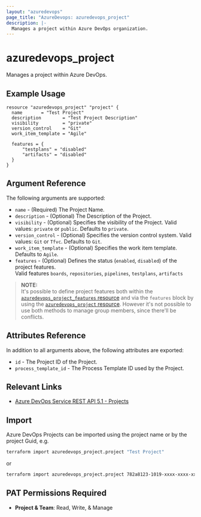 ```yaml
---
layout: "azuredevops"
page_title: "AzureDevops: azuredevops_project"
description: |-
  Manages a project within Azure DevOps organization.
---
```


# azuredevops_project

Manages a project within Azure DevOps.

## Example Usage

```hcl
resource "azuredevops_project" "project" {
  name       = "Test Project"
  description        = "Test Project Description"
  visibility         = "private"
  version_control    = "Git"
  work_item_template = "Agile"

  features = {
      "testplans" = "disabled"
      "artifacts" = "disabled"
  }
}
```

## Argument Reference

The following arguments are supported:

- `name` - (Required) The Project Name.
- `description` - (Optional) The Description of the Project.
- `visibility` - (Optional) Specifies the visibility of the Project. Valid values: `private` or `public`. Defaults to `private`.
- `version_control` - (Optional) Specifies the version control system. Valid values: `Git` or `Tfvc`. Defaults to `Git`.
- `work_item_template` - (Optional) Specifies the work item template. Defaults to `Agile`.
- `features` - (Optional) Defines the status (`enabled`, `disabled`) of the project features.  
   Valid features `boards`, `repositories`, `pipelines`, `testplans`, `artifacts`

> **NOTE:**  
> It's possible to define project features both within the [`azuredevops_project_features` resource](project_features.html) and
> via the `features` block by using the [`azuredevops_project` resource](project.html).
> However it's not possible to use both methods to manage group members, since there'll be conflicts.

## Attributes Reference

In addition to all arguments above, the following attributes are exported:

- `id` - The Project ID of the Project.
- `process_template_id` - The Process Template ID used by the Project.

## Relevant Links

- [Azure DevOps Service REST API 5.1 - Projects](https://docs.microsoft.com/en-us/rest/api/azure/devops/core/projects?view=azure-devops-rest-5.1)

## Import

Azure DevOps Projects can be imported using the project name or by the project Guid, e.g.

```sh
terraform import azuredevops_project.project "Test Project"
```

or

```sh
terraform import azuredevops_project.project 782a8123-1019-xxxx-xxxx-xxxxxxxx
```

## PAT Permissions Required

- **Project & Team**: Read, Write, & Manage
